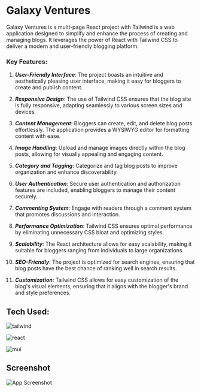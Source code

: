 # Galaxy Ventures

Galaxy Ventures is a multi-page React project with Tailwind is a web application designed to simplify and enhance the process of creating and managing blogs. It leverages the power of React with Tailwind CSS to deliver a modern and user-friendly blogging platform.

### Key Features:

1. ***User-Friendly Interface***: The project boasts an intuitive and aesthetically pleasing user interface, making it easy for bloggers to create and publish content.

2. ***Responsive Design***: The use of Tailwind CSS ensures that the blog site is fully responsive, adapting seamlessly to various screen sizes and devices.

3. ***Content Management***: Bloggers can create, edit, and delete blog posts effortlessly. The application provides a WYSIWYG editor for formatting content with ease.

4. ***Image Handling***: Upload and manage images directly within the blog posts, allowing for visually appealing and engaging content.

5. ***Category and Tagging***: Categorize and tag blog posts to improve organization and enhance discoverability.

6. ***User Authentication***: Secure user authentication and authorization features are included, enabling bloggers to manage their content securely.

7. ***Commenting System***: Engage with readers through a comment system that promotes discussions and interaction.

8. ***Performance Optimization***: Tailwind CSS ensures optimal performance by eliminating unnecessary CSS bloat and optimizing styles.

9. ***Scalability***: The React architecture allows for easy scalability, making it suitable for bloggers ranging from individuals to large organizations.

10. ***SEO-Friendly***: The project is optimized for search engines, ensuring that blog posts have the best chance of ranking well in search results.

11. ***Customization***: Tailwind CSS allows for easy customization of the blog's visual elements, ensuring that it aligns with the blogger's brand and style preferences.

## Tech Used:

![tailwind](https://img.shields.io/badge/Tailwind_CSS-38B2AC?style=for-the-badge&logo=tailwind-css&logoColor=white)

![react](https://img.shields.io/badge/React-20232A?style=for-the-badge&logo=react&logoColor=61DAFB)

![mui](https://img.shields.io/badge/Material--UI-0081CB?style=for-the-badge&logo=material-ui&logoColor=white)


## Screenshot

![App Screenshot](https://res.cloudinary.com/codelikeagirl29/image/upload/v1696121400/projects/Stellar-Explorations_jigj8m.png)
